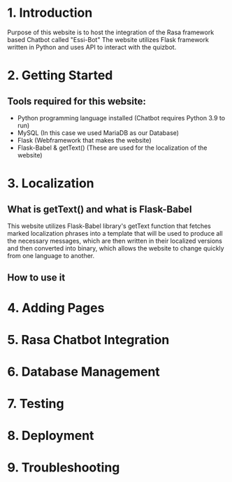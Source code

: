 # 1. Introduction

Purpose of this website is to host the integration of the Rasa framework based Chatbot called "Essi-Bot"
The website utilizes Flask framework written in Python and uses API to interact with the quizbot.

# 2. Getting Started

<!-- This is a comment Prerequisites: List any software or tools needed to run the website (e.g., Python, Flask, MySQL).-->
<!-- Installation: Step-by-step instructions on how to install the website on a local machine.-->
<!-- Configuration: Instructions on how to configure the website, including setting up environment variables and database connections.-->

## Tools required for this website:

- Python programming language installed (Chatbot requires Python 3.9 to run)
- MySQL (In this case we used MariaDB as our Database)
- Flask (Webframework that makes the website)
- Flask-Babel & getText() (These are used for the localization of the website)

# 3. Localization

## What is getText() and what is Flask-Babel

This website utilizes Flask-Babel library's getText function that fetches marked localization phrases into a template that will be used to produce all the necessary messages, which are then written in their localized versions and then converted into binary, which allows the website to change quickly from one language to another.

## How to use it

<!-- images/essi-bot_websitelocalization-->


# 4. Adding Pages

<!--  Creating a New Page: Step-by-step instructions on how to add a new page to the website. -->

<!--   This is from views.py-->
<!--  Eaxmple: images/essi-bot_website.png-->

<!--  Updating Navigation: How to update the navigation menu to include the new page.-->

<!--  This is from website/templates/base.html-->
<!--  Image where to add things: images/essi-bot_navlink-->

<!--  Templates and Static Files: How to create and use templates and static files (CSS, JavaScript, images).-->

<!--  Logically speaking how it works-->
<!--  What is the purpose of base.html-->

# 5. Rasa Chatbot Integration

<!--  Where does the integration happen-->
<!--  Overview: Explanation of how the Rasa chatbot is integrated into the website.-->
<!--  Tell about Webhook-->
<!--  images/essi-bot_webhook-->
<!--  Connecting Rasa to Flask: How to connect the Rasa chatbot to the Flask application.-->

# 6. Database Management

<!--  Where does it happen-->
<!--  images/Database/authentication.py-->
<!--  Database Configuration: How to configure the database connection.-->
<!--  Creating and Updating Tables: Instructions on how to create and update database tables.-->

# 7. Testing

<!--  Where can you find them-->
<!--  What is pytest-->
<!--  How to make them-->
<!--  Running Tests: How to run the test suite.-->
<!-- Writing Tests: Guidelines for writing new tests.-->
<!--  Test Coverage: How to check test coverage.-->

# 8. Deployment

<!--  Preparing for Deployment: Steps to prepare the website for deployment.-->
<!--  Deploying to a Server: Instructions on how to deploy the website to a production server.-->
<!--  Environment Variables: How to set environment variables for production.-->

# 9. Troubleshooting

<!--  Common Issues: List of common issues and their solutions.-->
<!--  Debugging Tips: Tips for debugging and troubleshooting problems.-->
